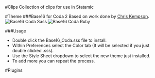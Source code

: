#Clips
Collection of clips for use in Statamic

#Theme
###Base16 for Coda 2
Based on work done by [Chris Kempson](https://github.com/chriskempson/base16).  
![Base16 Coda Sass](https://raw.github.com/joshuaplatt/base_16_coda2/master/previews/sass_preview_base16.png)
![Base16 Coda Ruby](https://raw.github.com/joshuaplatt/base_16_coda2/master/previews/ruby_preview_base16.png)

###Usage

- Double click the Base16_Coda.sss file to install.
- Within Preferences select the Color tab (It will be selected if you just double clicked .sss).
- Use the Style Sheet dropdown to select the new theme just installed.
- To add more you can repeat the process.

#Plugins
